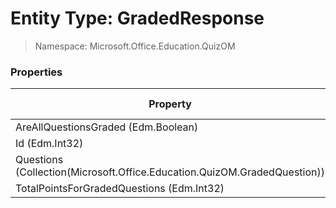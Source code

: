 # Entity Type: GradedResponse

> Namespace: Microsoft.Office.Education.QuizOM

### Properties

Property | SPO | SP 2019 | SP 2016 | SP 2013
----------|:---:|:-------:|:-------:|:-------:
AreAllQuestionsGraded (Edm.Boolean) | ❌ | ❌ | ❌ | ✅
Id (Edm.Int32) | ❌ | ❌ | ❌ | ✅
Questions (Collection(Microsoft.Office.Education.QuizOM.GradedQuestion)) | ❌ | ❌ | ❌ | ✅
TotalPointsForGradedQuestions (Edm.Int32) | ❌ | ❌ | ❌ | ✅